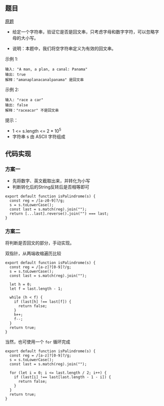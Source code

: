 ## 题目

[原题](https://leetcode-cn.com/leetbook/read/top-interview-questions-easy/xne8id/)

* 给定一个字符串，验证它是否是回文串，只考虑字母和数字字符，可以忽略字母的大小写。

* 说明：本题中，我们将空字符串定义为有效的回文串。

 

示例 1:

```
输入: "A man, a plan, a canal: Panama"
输出: true
解释："amanaplanacanalpanama" 是回文串
```

示例 2:

```
输入: "race a car"
输出: false
解释："raceacar" 不是回文串
```


提示：

* 1 <= s.length <= 2 * 10<sup>5</sup>
* 字符串 s 由 ASCII 字符组成

## 代码实现

### 方案一

* 先将数字、英文截取出来，并转化为小写
* 判断转化后的String反转后是否相等即可

```
export default function isPalindrome(s) {
  const reg = /[a-z0-9]?/g;
  s = s.toLowerCase();
  const last = s.match(reg).join("");
  return [...last].reverse().join("") === last;
}
```

### 方案二

将判断是否回文的部分，手动实现。

双指针，从两端收缩遍历比较

```
export default function isPalindrome(s) {
  const reg = /[a-z]?[0-9]?/g;
  s = s.toLowerCase();
  const last = s.match(reg).join("");

  let h = 0;
  let f = last.length - 1;

  while (h < f) {
    if (last[h] !== last[f]) {
      return false;
    }
    h++;
    f--;
  }
  return true;
}
```

当然，也可使用一个 `for` 循环完成

```
export default function isPalindrome(s) {
  const reg = /[a-z]?[0-9]?/g;
  s = s.toLowerCase();
  const last = s.match(reg).join("");

  for (let i = 0; i <= last.length / 2; i++) {
    if (last[i] !== last[last.length - 1 - i]) {
      return false;
    }
  }
  return true;
}
```

